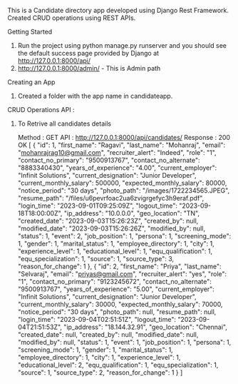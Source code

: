 This is a Candidate directory app developed using Django Rest Framework. Created CRUD operations using REST APIs.

Getting Started

1) Run the project using python manage.py runserver and you should see the default success page provided by Django at http://127.0.0.1:8000/api/
2) http://127.0.0.1:8000/admin/ - This is Admin path
   
   
Creating an App
1) Created a folder with the app name in candidateapp.

CRUD Operations API :

1) To Retrive all candidates details

   Method : GET
   API :  http://127.0.0.1:8000/api/candidates/
   Response : 200 OK
            [
            {
            "id": 1,
            "first_name": "Ragavi",
            "last_name": "Mohanraj",
            "email": "mohanrajrag10@gmail.com",
            "recruiter_alert": "Indeed",
            "role": "1",
            "contact_no_primary": "9500913767",
            "contact_no_alternate": "8883340430",
            "years_of_experience": "4.00",
            "current_employer": "Infinit Solutions",
            "current_designation": "Junior Developer",
            "current_monthly_salary": 500000,
            "expected_monthly_salary": 80000,
            "notice_period": "30 days",
            "photo_path": "/images/1722234565.JPEG",
            "resume_path": "/files/u6pevrfoac2ua6zvigrgefyc3h9eraf.pdf",
            "login_time": "2023-09-01T09:25:09Z",
            "logout_time": "2023-09-18T18:00:00Z",
            "ip_address": "10.0.0.0",
            "geo_location": "TN",
            "created_date": "2023-09-03T15:26:23Z",
            "created_by": null,
            "modified_date": "2023-09-03T15:26:26Z",
            "modified_by": null,
            "status": 1,
            "event": 2,
            "job_position": 1,
            "persona": 1,
            "screening_mode": 1,
            "gender": 1,
            "marital_status": 1,
            "employee_directory": 1,
            "city": 1,
            "experience_level": 1,
            "educational_level": 1,
            "equ_qualification": 1,
            "equ_specialization": 1,
            "source": 1,
            "source_type": 3,
            "reason_for_change": 1
            },
            {
            "id": 2,
            "first_name": "Priya",
            "last_name": "Selvaraj",
            "email": "priyas@gmail.com",
            "recruiter_alert": "yes",
            "role": "1",
            "contact_no_primary": "9123245672",
            "contact_no_alternate": "9500913767",
            "years_of_experience": "5.00",
            "current_employer": "Infinit Solutions",
            "current_designation": "Junior Developer",
            "current_monthly_salary": 30000,
            "expected_monthly_salary": 70000,
            "notice_period": "30 days",
            "photo_path": null,
            "resume_path": null,
            "login_time": "2023-09-04T02:51:51Z",
            "logout_time": "2023-09-04T21:51:53Z",
            "ip_address": "18.144.32.91",
            "geo_location": "Chennai",
            "created_date": null,
            "created_by": null,
            "modified_date": null,
            "modified_by": null,
            "status": 1,
            "event": 1,
            "job_position": 1,
            "persona": 1,
            "screening_mode": 1,
            "gender": 1,
            "marital_status": 1,
            "employee_directory": 1,
            "city": 1,
            "experience_level": 1,
            "educational_level": 2,
            "equ_qualification": 1,
            "equ_specialization": 1,
            "source": 1,
            "source_type": 2,
            "reason_for_change": 1
            }
   ]
   
   
